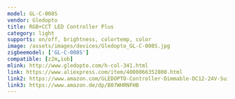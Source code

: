 ```yaml
---
model: GL-C-008S
vendor: Gledopto
title: RGB+CCT LED Controller Plus
category: light
supports: on/off, brightness, colortemp, color
image: /assets/images/devices/Gledopto_GL-C-008S.jpg
zigbeemodel: ['GL-C-008S']
compatible: [z2m,iob]
mlink: http://www.gledopto.com/h-col-341.html
link: https://www.aliexpress.com/item/4000066352800.html
link2: https://www.amazon.com/GLEDOPTO-Controller-Dimmable-DC12-24V-Suitable/dp/B081SRJRPZ
link3: https://www.amazon.de/dp/B07WHRNFHB
---
```


